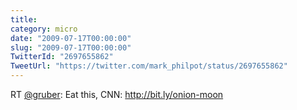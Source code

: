 ```yaml
---
title: 
category: micro
date: "2009-07-17T00:00:00"
slug: "2009-07-17T00:00:00"
TwitterId: "2697655862"
TweetUrl: "https://twitter.com/mark_philpot/status/2697655862"
---
```


RT [@gruber](https://twitter.com/gruber): Eat this, CNN:
http://bit.ly/onion-moon
